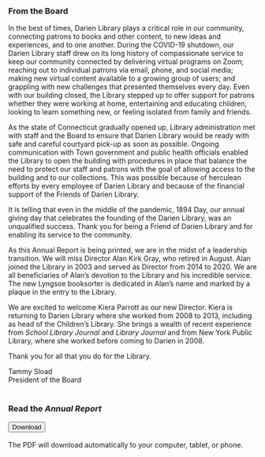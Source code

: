 <div class="row">
<div class="col-md-9">

### From the Board
In the best of times, Darien Library plays a critical role in our community, connecting patrons to books and other content, to new ideas and experiences, and to one another. During the COVID-19 shutdown, our Darien Library staff drew on its long history of compassionate service to keep our community connected by delivering virtual programs on Zoom; reaching out to individual patrons via email, phone, and social media; making new virtual content available to a growing group of users; and grappling with new challenges that presented themselves every day. Even with our building closed, the Library stepped up to offer support for patrons whether they were working at home, entertaining and educating children, looking to learn something new, or feeling isolated from family and friends.

As the state of Connecticut gradually opened up, Library administration met with staff and the Board to ensure that Darien Library would be ready with safe and careful courtyard pick-up as soon as possible. Ongoing communication with Town government and public health officials enabled the Library to open the building with procedures in place that balance the need to protect our staff and patrons with the goal of allowing access to the building and to our collections. This was possible because of herculean efforts by every employee of Darien Library and because of the financial support of the Friends of Darien Library.

It is telling that even in the middle of the pandemic, 1894 Day, our annual giving day that celebrates the founding of the Darien Library, was an unqualified success. Thank you for being a Friend of Darien Library and for enabling its service to the community.

As this Annual Report is being printed, we are in the midst of a leadership transition. We will miss Director Alan Kirk Gray, who retired in August. Alan joined the Library in 2003 and served as Director from 2014 to 2020. We are all beneficiaries of Alan’s devotion to the Library and his incredible service. The new Lyngsoe booksorter is dedicated in Alan’s name and marked by a plaque in the entry to the Library.

We are excited to welcome Kiera Parrott as our new Director. Kiera is returning to Darien Library where she worked from 2008 to 2013, including as head of the Children’s Library. She brings a wealth of recent experience from _School Library Journal_ and _Library Journal_ and from New York Public Library, where she worked before coming to Darien in 2008. 

Thank you for all that you do for the Library.

Tammy Sload<br />
President of the Board 
<br />
<br />

</div>
<div class="col-md-3">

### Read the _Annual Report_
<a href="https://dar.to/2Ha5uaK"><button class="btn-u btn-u-lg btn-u-dark-blue" type="button">Download</button></a>
<br />
<br />
The PDF will download automatically to your computer, tablet, or phone.
<br />
<br />

<!-- <img class="img-responsive center-block" src="/uploads/departments/admin/annual_report_2018-2019_sidebar_images.jpg" alt="125 years at Darien Library" /> -->
</div>
</div>